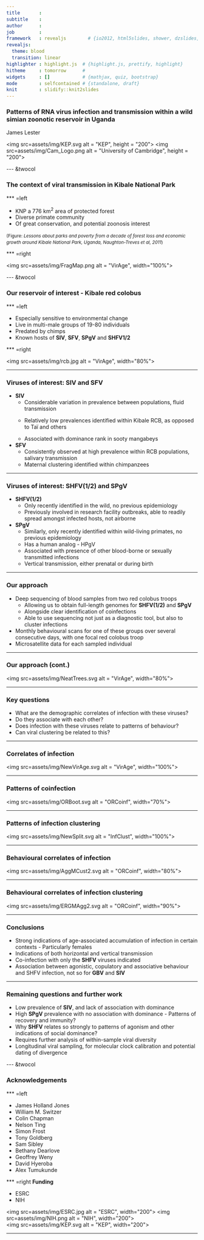 ```yaml
---
title       : 
subtitle    : 
author      : 
job         : 
framework   : revealjs        # {io2012, html5slides, shower, dzslides, ...}
revealjs: 
  theme: blood
  transition: linear
highlighter : highlight.js  # {highlight.js, prettify, highlight}
hitheme     : tomorrow      # 
widgets     : []            # {mathjax, quiz, bootstrap}
mode        : selfcontained # {standalone, draft}
knit        : slidify::knit2slides
---
```


### Patterns of RNA virus infection and transmission within a wild simian zoonotic reservoir in Uganda
James Lester

<img src=assets/img/KEP.svg alt = "KEP", height = "200">
<img src=assets/img/Cam_Logo.png alt = "University of Cambridge", height = "200">

--- &twocol

### The context of viral transmission in Kibale National Park

*** =left

- KNP a 776 km<sup>2</sup> area of protected forest
- Diverse primate community
- Of great conservation, and potential zoonosis interest

<small>(Figure: <i>Lessons about parks and poverty from a decade of forest loss and economic growth around Kibale National Park, Uganda, Naughton-Treves et al, 2011</i>)</small>

*** =right

<img src=assets/img/FragMap.png alt = "VirAge", width="100%">

--- &twocol

### Our reservoir of interest - Kibale red colobus

*** =left

- Especially sensitive to environmental change
- Live in multi-male groups of 19-80 individuals
- Predated by chimps
- Known hosts of **SIV**, **SFV**, **SPgV** and **SHFV1/2**

*** =right

<img src=assets/img/rcb.jpg alt = "VirAge", width="80%">

---

### Viruses of interest: **SIV** and **SFV**

- **SIV**
  - Considerable variation in prevalence between populations, fluid transmission
  - <p>Relatively low prevalences identified within Kibale RCB, as opposed to Ta&iuml; and others</p> 
  - Associated with dominance rank in sooty mangabeys
- **SFV**
  - Consistently observed at high prevalence within RCB populations, salivary transmission
  - Maternal clustering identified within chimpanzees

---

### Viruses of interest: SHFV(1/2) and SPgV

- **SHFV(1/2)**
  - Only recently identified in the wild, no previous epidemiology
  - Previously involved in research facility outbreaks, able to readily spread amongst infected hosts, not airborne
- **SPgV**
  - Similarly, only recently identified within wild-living primates, no previous epidemiology
  - Has a human analog - HPgV
  - Associated with presence of other blood-borne or sexually transmitted infections
  - Vertical transmission, either prenatal or during birth

---

### Our approach

- Deep sequencing of blood samples from two red colobus troops
  - Allowing us to obtain full-length genomes for **SHFV(1/2)** and **SPgV**
  - Alongside clear identification of coinfections
  - Able to use sequencing not just as a diagnostic tool, but also to cluster infections
- Monthly behavioural scans for one of these groups over several consecutive days, with one focal red colobus troop
- Microsatellite data for each sampled individual

---

### Our approach (cont.)

<img src=assets/img/NeatTrees.svg alt = "VirAge", width="80%">

---

### Key questions
- What are the demographic correlates of infection with these viruses?
- Do they associate with each other?
- Does infection with these viruses relate to patterns of behaviour?
- Can viral clustering be related to this?

---

### Correlates of infection
<img src=assets/img/NewVirAge.svg alt = "VirAge", width="100%">

---

### Patterns of coinfection
<img src=assets/img/ORBoot.svg alt = "ORCoinf", width="70%">

---

### Patterns of infection clustering
<img src=assets/img/NewSplit.svg alt = "InfClust", width="100%">

---

### Behavioural correlates of infection
<img src=assets/img/AggMCust2.svg alt = "ORCoinf", width="80%">

---

### Behavioural correlates of infection clustering
<img src=assets/img/ERGMAgg2.svg alt = "ORCoinf", width="90%">

---

### Conclusions
- Strong indications of age-associated accumulation of infection in certain contexts - Particularly females
- Indications of both horizontal and vertical transmission
- Co-infection with only the **SHFV** viruses indicated
- Association between agonistic, copulatory and associative behaviour and SHFV infection, not so for **GBV** and **SIV**

---

### Remaining questions and further work

- Low prevalence of **SIV**, and lack of association with dominance
- High **SPgV** prevalence with no association with dominance - Patterns of recovery and immunity?
- Why **SHFV** relates so strongly to patterns of agonism and other indications of social dominance?
- Requires further analysis of within-sample viral diversity
- Longitudinal viral sampling, for molecular clock calibration and potential dating of divergence

--- &twocol

### Acknowledgements

*** =left
- James Holland Jones
- William M. Switzer
- Colin Chapman
- Nelson Ting
- Simon Frost
- Tony Goldberg
- Sam Sibley
- Bethany Dearlove
- Geoffrey Weny
- David Hyeroba
- Alex Tumukunde 

*** =right
**Funding**
- ESRC
- NIH

<img src=assets/img/ESRC.jpg alt = "ESRC", width="200">
<img src=assets/img/NIH.png alt = "NIH", width="200"><br>
<img src=assets/img/KEP.svg alt = "KEP", width="200">

---
